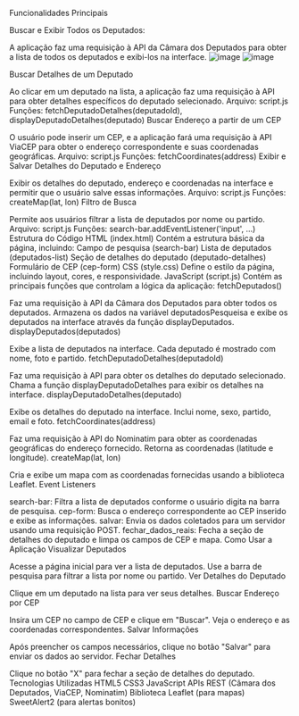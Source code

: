 Funcionalidades Principais

Buscar e Exibir Todos os Deputados:

  A aplicação faz uma requisição à API da Câmara dos Deputados para obter a lista de todos os deputados e exibi-los na interface.
![image](https://github.com/IsaiasSorriso/IsaiasSorriso.github.io/assets/149633447/b0918787-8085-442b-ba41-f64c62668017)
![image](https://github.com/IsaiasSorriso/IsaiasSorriso.github.io/assets/149633447/480b387f-b2e1-4ff4-bb85-e62d2a475783)



Buscar Detalhes de um Deputado

Ao clicar em um deputado na lista, a aplicação faz uma requisição à API para obter detalhes específicos do deputado selecionado.
Arquivo: script.js
Funções: fetchDeputadoDetalhes(deputadoId), displayDeputadoDetalhes(deputado)
Buscar Endereço a partir de um CEP

O usuário pode inserir um CEP, e a aplicação fará uma requisição à API ViaCEP para obter o endereço correspondente e suas coordenadas geográficas.
Arquivo: script.js
Funções: fetchCoordinates(address)
Exibir e Salvar Detalhes do Deputado e Endereço

Exibir os detalhes do deputado, endereço e coordenadas na interface e permitir que o usuário salve essas informações.
Arquivo: script.js
Funções: createMap(lat, lon)
Filtro de Busca

Permite aos usuários filtrar a lista de deputados por nome ou partido.
Arquivo: script.js
Funções: search-bar.addEventListener('input', ...)
Estrutura do Código
HTML (index.html)
Contém a estrutura básica da página, incluindo:
Campo de pesquisa (search-bar)
Lista de deputados (deputados-list)
Seção de detalhes do deputado (deputado-detalhes)
Formulário de CEP (cep-form)
CSS (style.css)
Define o estilo da página, incluindo layout, cores, e responsividade.
JavaScript (script.js)
Contém as principais funções que controlam a lógica da aplicação:
fetchDeputados()

Faz uma requisição à API da Câmara dos Deputados para obter todos os deputados.
Armazena os dados na variável deputadosPesqueisa e exibe os deputados na interface através da função displayDeputados.
displayDeputados(deputados)

Exibe a lista de deputados na interface.
Cada deputado é mostrado com nome, foto e partido.
fetchDeputadoDetalhes(deputadoId)

Faz uma requisição à API para obter os detalhes do deputado selecionado.
Chama a função displayDeputadoDetalhes para exibir os detalhes na interface.
displayDeputadoDetalhes(deputado)

Exibe os detalhes do deputado na interface.
Inclui nome, sexo, partido, email e foto.
fetchCoordinates(address)

Faz uma requisição à API do Nominatim para obter as coordenadas geográficas do endereço fornecido.
Retorna as coordenadas (latitude e longitude).
createMap(lat, lon)

Cria e exibe um mapa com as coordenadas fornecidas usando a biblioteca Leaflet.
Event Listeners

search-bar: Filtra a lista de deputados conforme o usuário digita na barra de pesquisa.
cep-form: Busca o endereço correspondente ao CEP inserido e exibe as informações.
salvar: Envia os dados coletados para um servidor usando uma requisição POST.
fechar_dados_reais: Fecha a seção de detalhes do deputado e limpa os campos de CEP e mapa.
Como Usar a Aplicação
Visualizar Deputados

Acesse a página inicial para ver a lista de deputados.
Use a barra de pesquisa para filtrar a lista por nome ou partido.
Ver Detalhes do Deputado

Clique em um deputado na lista para ver seus detalhes.
Buscar Endereço por CEP

Insira um CEP no campo de CEP e clique em "Buscar".
Veja o endereço e as coordenadas correspondentes.
Salvar Informações

Após preencher os campos necessários, clique no botão "Salvar" para enviar os dados ao servidor.
Fechar Detalhes

Clique no botão "X" para fechar a seção de detalhes do deputado.
Tecnologias Utilizadas
HTML5
CSS3
JavaScript
APIs REST (Câmara dos Deputados, ViaCEP, Nominatim)
Biblioteca Leaflet (para mapas)
SweetAlert2 (para alertas bonitos)

